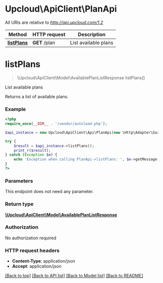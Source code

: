 # Upcloud\ApiClient\PlanApi

All URIs are relative to *http://api.upcloud.com/1.2*

Method | HTTP request | Description
------------- | ------------- | -------------
[**listPlans**](PlanApi.md#listPlans) | **GET** /plan | List available plans


# **listPlans**
> \Upcloud\ApiClient\Model\AvailablePlanListResponse listPlans()

List available plans

Returns a list of available plans.

### Example
```php
<?php
require_once(__DIR__ . '/vendor/autoload.php');

$api_instance = new Upcloud\ApiClient\Api\PlanApi(new \Http\Adapter\Guzzle6\Client());

try {
    $result = $api_instance->listPlans();
    print_r($result);
} catch (Exception $e) {
    echo 'Exception when calling PlanApi->listPlans: ', $e->getMessage(), PHP_EOL;
}
?>
```

### Parameters
This endpoint does not need any parameter.

### Return type

[**\Upcloud\ApiClient\Model\AvailablePlanListResponse**](../Model/AvailablePlanListResponse.md)

### Authorization

No authorization required

### HTTP request headers

 - **Content-Type**: application/json
 - **Accept**: application/json

[[Back to top]](#) [[Back to API list]](../../README.md#documentation-for-api-endpoints) [[Back to Model list]](../../README.md#documentation-for-models) [[Back to README]](../../README.md)

